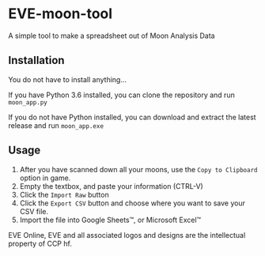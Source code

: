 # EVE-moon-tool

A simple tool to make a spreadsheet out of Moon Analysis Data

## Installation
You do not have to install anything...

If you have Python 3.6 installed, you can clone the repository and run `moon_app.py`

If you do not have Python installed, you can download and extract the latest release and run `moon_app.exe`

## Usage
1. After you have scanned down all your moons, use the `Copy to Clipboard` option in game.
1. Empty the textbox, and paste your information (CTRL-V)
1. Click the `Import Raw` button
1. Click the `Export CSV` button and choose where you want to save your CSV file.
1. Import the file into Google Sheets&trade;, or Microsoft Excel&trade;

EVE Online, EVE and all associated logos and designs are the intellectual property of CCP hf.
